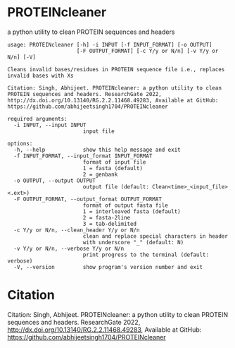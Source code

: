 # PROTEINcleaner
a python utility to clean PROTEIN sequences and headers

```
usage: PROTEINcleaner [-h] -i INPUT [-f INPUT_FORMAT] [-o OUTPUT]
                      [-F OUTPUT_FORMAT] [-c Y/y or N/n] [-v Y/y or N/n] [-V]

Cleans invalid bases/residues in PROTEIN sequence file i.e., replaces invalid bases with Xs

Citation: Singh, Abhijeet. PROTEINcleaner: a python utility to clean PROTEIN sequences and headers. ResearchGate 2022, http://dx.doi.org/10.13140/RG.2.2.11468.49283, Available at GitHub: https://github.com/abhijeetsingh1704/PROTEINcleaner

required arguments:
  -i INPUT, --input INPUT
                        input file

options:
  -h, --help            show this help message and exit
  -f INPUT_FORMAT, --input_format INPUT_FORMAT
                        format of input file
                        1 = fasta (default)
                        2 = genbank
  -o OUTPUT, --output OUTPUT
                        output file (default: Clean<time>_<input_file><.ext>)
  -F OUTPUT_FORMAT, --output_format OUTPUT_FORMAT
                        format of output fasta file
                        1 = interleaved fasta (default)
                        2 = fasta-2line
                        3 = tab-delimited
  -c Y/y or N/n, --clean_header Y/y or N/n
                        clean and replace special characters in header
                        with underscore "_" (default: N)
  -v Y/y or N/n, --verbose Y/y or N/n
                        print progress to the terminal (default: verbose)
  -V, --version         show program's version number and exit

```

# Citation
Citation: Singh, Abhijeet. PROTEINcleaner: a python utility to clean PROTEIN sequences and headers. ResearchGate 2022, http://dx.doi.org/10.13140/RG.2.2.11468.49283, Available at GitHub: https://github.com/abhijeetsingh1704/PROTEINcleaner
